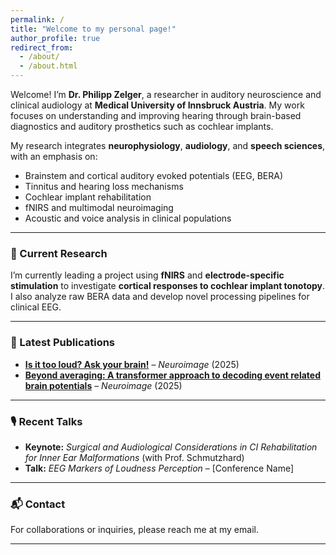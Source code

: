 ```yaml
---
permalink: /
title: "Welcome to my personal page!"
author_profile: true
redirect_from: 
  - /about/
  - /about.html
---
```




Welcome! I’m **Dr. Philipp Zelger**, a researcher in auditory neuroscience and clinical audiology at **Medical University of Innsbruck Austria**. My work focuses on understanding and improving hearing through brain-based diagnostics and auditory prosthetics such as cochlear implants.

My research integrates **neurophysiology**, **audiology**, and **speech sciences**, with an emphasis on:
- Brainstem and cortical auditory evoked potentials (EEG, BERA)
- Tinnitus and hearing loss mechanisms
- Cochlear implant rehabilitation
- fNIRS and multimodal neuroimaging
- Acoustic and voice analysis in clinical populations

---

### 🔬 Current Research

I’m currently leading a project using **fNIRS** and **electrode-specific stimulation** to investigate **cortical responses to cochlear implant tonotopy**. I also analyze raw BERA data and develop novel processing pipelines for clinical EEG.

---

### 📄 Latest Publications

- **[Is it too loud? Ask your brain!](https://pubmed.ncbi.nlm.nih.gov/39153523/)** – *Neuroimage* (2025)  
- **[Beyond averaging: A transformer approach to decoding event related brain potentials](https://pubmed.ncbi.nlm.nih.gov/39864567/)** – *Neuroimage* (2025)

---

### 🎙️ Recent Talks

- **Keynote:** *Surgical and Audiological Considerations in CI Rehabilitation for Inner Ear Malformations* (with Prof. Schmutzhard)  
- **Talk:** *EEG Markers of Loudness Perception* – [Conference Name]

---

### 📬 Contact

For collaborations or inquiries, please reach me at my email.

---


